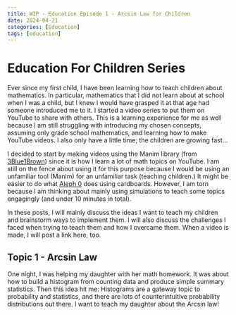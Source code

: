 ```yaml
---
title: WIP - Education Episode 1 - Arcsin Law for Children
date: 2024-04-21
categories: [Education]
tags: [education]
---
```


<script type="text/javascript" src="https://cdn.mathjax.org/mathjax/latest/MathJax.js?config=default"></script>

# Education For Children Series
Ever since my first child, I have been learning how to teach children about mathematics. In particular, mathematics that I did not learn about at school when I was a child, but I knew I would have grasped it at that age had someone introduced me to it. I started a video series to put them on YouTube to share with others. This is a learning experience for me as well because I am still struggling with introducing my chosen concepts, assuming only grade school mathematics, and learning how to make YouTube videos. I also only have a little time; the children are growing fast...

I decided to start by making videos using the Manim library (from [3Blue1Brown](https://www.youtube.com/@3blue1brown)) since it is how I learn a lot of math topics on YouTube. I am still on the fence about using it for this purpose because I would be using an unfamiliar tool (Manim) for an unfamiliar task (teaching children.) It might be easier to do what [Aleph 0](https://www.youtube.com/@Aleph0) does using cardboards. However, I am torn because I am thinking about mainly using simulations to teach some topics engagingly (and under 10 minutes in total).

In these posts, I will mainly discuss the ideas I want to teach my children and brainstorm ways to implement them. I will also discuss the challenges I faced when trying to teach them and how I overcame them. When a video is made, I will post a link here, too.

## Topic 1 - Arcsin Law
One night, I was helping my daughter with her math homework. It was about how to build a histogram from counting data and produce simple summary statistics. Then this idea hit me: Histograms are a gateway topic to probability and statistics, and there are lots of counterintuitive probability distributions out there. I want to teach my daughter about the Arcsin law!